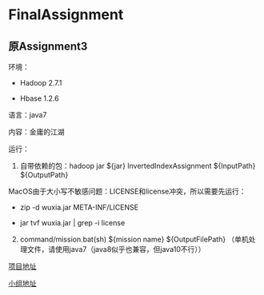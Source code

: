# FinalAssignment

## 原Assignment3

环境：

- Hadoop 2.7.1

- Hbase 1.2.6

语言：java7

内容：金庸的江湖

运行：

1. 自带依赖的包：hadoop jar ${jar} InvertedIndexAssignment ${InputPath} ${OutputPath}

MacOS由于大小写不敏感问题：LICENSE和license冲突，所以需要先运行：

- zip -d wuxia.jar META-INF/LICENSE

- jar tvf wuxia.jar | grep -i license

2. command/mission.bat(sh) ${mission name} ${OutputFilePath} （单机处理文件，请使用java7（java8似乎也兼容，但java10不行））

[项目地址](https://github.com/NJUA422Hadoop/Assignment3)

[小组地址](https://github.com/NJUA422Hadoop)
